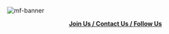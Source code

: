 ![mf-banner](https://github.com/miraclefactory/.github/assets/89094576/d5b89b89-18f7-472a-ae4f-12d6db5f257c)

<span align="center">

[**Join Us / Contact Us / Follow Us**](https://miraclefactory.ai)

</span>
